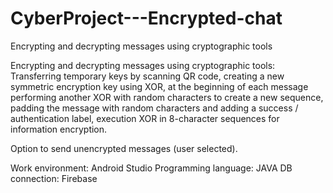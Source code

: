 # CyberProject---Encrypted-chat
Encrypting and decrypting messages using cryptographic tools

Encrypting and decrypting messages using cryptographic tools:
Transferring temporary keys by scanning QR code,
creating a new symmetric encryption key using XOR,
at the beginning of each message performing another XOR with random characters to create a new sequence,
padding the message with random characters and adding a success / authentication label,
execution XOR in 8-character sequences for information encryption.

Option to send unencrypted messages (user selected).

Work environment: Android Studio
Programming language: JAVA
DB connection: Firebase
